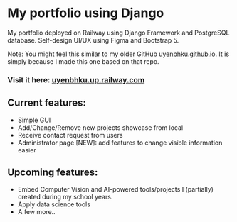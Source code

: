 # My portfolio using Django
My portfolio deployed on Railway using Django Framework and PostgreSQL database. Self-design UI/UX using Figma and Bootstrap 5.

Note: You might feel this similar to my older GitHub [uyenbhku.github.io](https://github.com/uyenbhku/uyenbhku.github.io). It is simply because I made this one based on that repo.

### Visit it here: [uyenbhku.up.railway.com](https://uyenbhku.up.railway.app/)

## Current features: 
- Simple GUI
- Add/Change/Remove new projects showcase from local
- Receive contact request from users
- Administrator page [NEW]: add features to change visible information easier

## Upcoming features:
- Embed Computer Vision and AI-powered tools/projects I (partially) created during my school years.
- Apply data science tools
- A few more..
